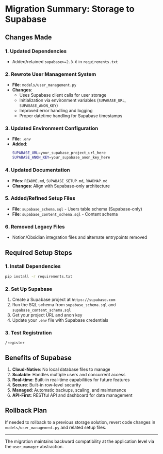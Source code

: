 # Migration Summary: Storage to Supabase

## Changes Made

### 1. **Updated Dependencies**
- Added/retained `supabase>=2.8.0` in `requirements.txt`

### 2. **Rewrote User Management System**
- **File**: `models/user_management.py`
- **Changes**: 
  - Uses Supabase client calls for user storage
  - Initialization via environment variables (`SUPABASE_URL`, `SUPABASE_ANON_KEY`)
  - Improved error handling and logging
  - Proper datetime handling for Supabase timestamps

### 3. **Updated Environment Configuration**
- **File**: `.env`
- **Added**:
  ```bash
  SUPABASE_URL=your_supabase_project_url_here
  SUPABASE_ANON_KEY=your_supabase_anon_key_here
  ```

### 4. **Updated Documentation**
- **Files**: `README.md`, `SUPABASE_SETUP.md`, `ROADMAP.md`
- **Changes**: Align with Supabase-only architecture

### 5. **Added/Refined Setup Files**
- **File**: `supabase_schema.sql` - Users table schema (Supabase-only)
- **File**: `supabase_content_schema.sql` - Content schema

### 6. **Removed Legacy Files**
- Notion/Obsidian integration files and alternate entrypoints removed

## Required Setup Steps

### 1. Install Dependencies
```bash
pip install -r requirements.txt
```

### 2. Set Up Supabase
1. Create a Supabase project at `https://supabase.com`
2. Run the SQL schema from `supabase_schema.sql` and `supabase_content_schema.sql`
3. Get your project URL and anon key
4. Update your `.env` file with Supabase credentials

### 3. Test Registration
```
/register
```

## Benefits of Supabase

1. **Cloud-Native**: No local database files to manage
2. **Scalable**: Handles multiple users and concurrent access
3. **Real-time**: Built-in real-time capabilities for future features
4. **Secure**: Built-in row-level security
5. **Managed**: Automatic backups, scaling, and maintenance
6. **API-First**: RESTful API and dashboard for data management

## Rollback Plan

If needed to rollback to a previous storage solution, revert code changes in `models/user_management.py` and related setup files.

---

The migration maintains backward compatibility at the application level via the `user_manager` abstraction.
